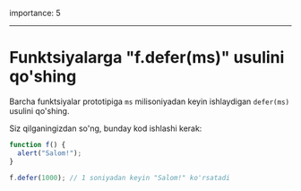 importance: 5

---

# Funktsiyalarga "f.defer(ms)" usulini qo'shing

Barcha funktsiyalar prototipiga `ms` milisoniyadan keyin ishlaydigan `defer(ms)` usulini qo'shing.

Siz qilganingizdan so'ng, bunday kod ishlashi kerak:

```js
function f() {
  alert("Salom!");
}

f.defer(1000); // 1 soniyadan keyin "Salom!" ko'rsatadi
```
